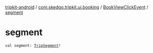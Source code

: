 [tripkit-android](../../index.md) / [com.skedgo.tripkit.ui.booking](../index.md) / [BookViewClickEvent](index.md) / [segment](./segment.md)

# segment

`val segment: `[`TripSegment`](../../skedgo.tripkit.routing/-trip-segment/index.md)`!`